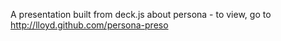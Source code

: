 A presentation built from deck.js about persona - to view, go to http://lloyd.github.com/persona-preso
